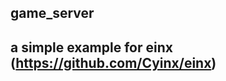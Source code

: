 game_server
------
a simple example for einx (https://github.com/Cyinx/einx)
----------------------------------------------------